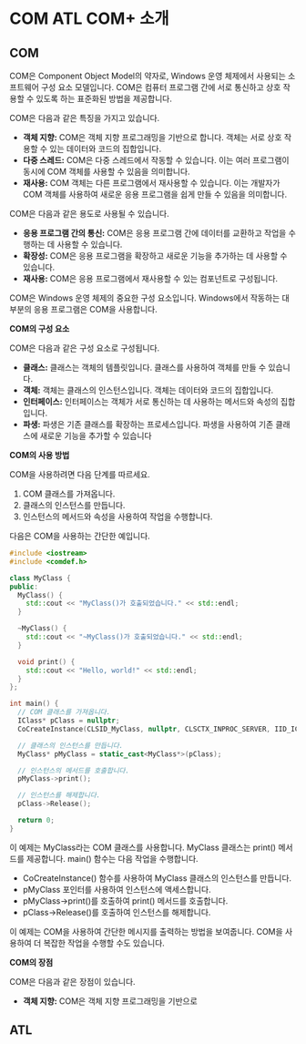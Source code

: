 # COM  ATL COM+  소개



## COM

COM은 Component Object Model의 약자로, Windows 운영 체제에서 사용되는 소프트웨어 구성 요소 모델입니다. COM은 컴퓨터 프로그램 간에 서로 통신하고 상호 작용할 수 있도록 하는 표준화된 방법을 제공합니다.

COM은 다음과 같은 특징을 가지고 있습니다.

- **객체 지향:** COM은 객체 지향 프로그래밍을 기반으로 합니다. 객체는 서로 상호 작용할 수 있는 데이터와 코드의 집합입니다.
- **다중 스레드:** COM은 다중 스레드에서 작동할 수 있습니다. 이는 여러 프로그램이 동시에 COM 객체를 사용할 수 있음을 의미합니다.
- **재사용:** COM 객체는 다른 프로그램에서 재사용할 수 있습니다. 이는 개발자가 COM 객체를 사용하여 새로운 응용 프로그램을 쉽게 만들 수 있음을 의미합니다.

COM은 다음과 같은 용도로 사용될 수 있습니다.

- **응용 프로그램 간의 통신:** COM은 응용 프로그램 간에 데이터를 교환하고 작업을 수행하는 데 사용할 수 있습니다.
- **확장성:** COM은 응용 프로그램을 확장하고 새로운 기능을 추가하는 데 사용할 수 있습니다.
- **재사용:** COM은 응용 프로그램에서 재사용할 수 있는 컴포넌트로 구성됩니다.

COM은 Windows 운영 체제의 중요한 구성 요소입니다. Windows에서 작동하는 대부분의 응용 프로그램은 COM을 사용합니다.

**COM의 구성 요소**

COM은 다음과 같은 구성 요소로 구성됩니다.

- **클래스:** 클래스는 객체의 템플릿입니다. 클래스를 사용하여 객체를 만들 수 있습니다.
- **객체:** 객체는 클래스의 인스턴스입니다. 객체는 데이터와 코드의 집합입니다.
- **인터페이스:** 인터페이스는 객체가 서로 통신하는 데 사용하는 메서드와 속성의 집합입니다.
- **파생:** 파생은 기존 클래스를 확장하는 프로세스입니다. 파생을 사용하여 기존 클래스에 새로운 기능을 추가할 수 있습니다

**COM의 사용 방법**

COM을 사용하려면 다음 단계를 따르세요.

1. COM 클래스를 가져옵니다.
2. 클래스의 인스턴스를 만듭니다.
3. 인스턴스의 메서드와 속성을 사용하여 작업을 수행합니다.

다음은 COM을 사용하는 간단한 예입니다.

``` c++
#include <iostream>
#include <comdef.h>

class MyClass {
public:
  MyClass() {
    std::cout << "MyClass()가 호출되었습니다." << std::endl;
  }

  ~MyClass() {
    std::cout << "~MyClass()가 호출되었습니다." << std::endl;
  }

  void print() {
    std::cout << "Hello, world!" << std::endl;
  }
};

int main() {
  // COM 클래스를 가져옵니다.
  IClass* pClass = nullptr;
  CoCreateInstance(CLSID_MyClass, nullptr, CLSCTX_INPROC_SERVER, IID_IClass, (void**)&pClass);

  // 클래스의 인스턴스를 만듭니다.
  MyClass* pMyClass = static_cast<MyClass*>(pClass);

  // 인스턴스의 메서드를 호출합니다.
  pMyClass->print();

  // 인스턴스를 해제합니다.
  pClass->Release();

  return 0;
}

```

이 예제는 MyClass라는 COM 클래스를 사용합니다. MyClass 클래스는 print() 메서드를 제공합니다. main() 함수는 다음 작업을 수행합니다.

- CoCreateInstance() 함수를 사용하여 MyClass 클래스의 인스턴스를 만듭니다.
- pMyClass 포인터를 사용하여 인스턴스에 액세스합니다.
- pMyClass->print()를 호출하여 print() 메서드를 호출합니다.
- pClass->Release()를 호출하여 인스턴스를 해제합니다.

이 예제는 COM을 사용하여 간단한 메시지를 출력하는 방법을 보여줍니다. COM을 사용하여 더 복잡한 작업을 수행할 수도 있습니다.

**COM의 장점**

COM은 다음과 같은 장점이 있습니다.

- **객체 지향:** COM은 객체 지향 프로그래밍을 기반으로





## ATL

